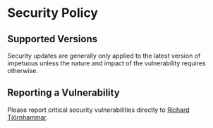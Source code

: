 # Security Policy

## Supported Versions

Security updates are generally only applied to the latest version of impetuous unless the nature and impact of the vulnerability requires otherwise.

## Reporting a Vulnerability

Please report critical security vulnerabilities directly to [Richard Tjörnhammar](https://keybase.io/richardt).
